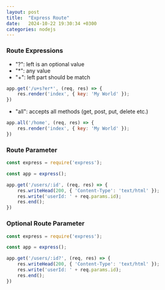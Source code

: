 ```yaml
---
layout: post
title:  "Express Route"
date:   2024-10-22 19:30:34 +0300
categories: nodejs
---
```

### Route Expressions

* "?": left is an optional value
* "*": any value
* "+": left part should be match

```js
app.get('/u+s?er*', (req, res) => {
    res.render('index', { key: 'My World' });
})
```

* "all": accepts all methods (get, post, put, delete etc.)

```js
app.all('/home', (req, res) => {
    res.render('index', { key: 'My World' });
})
```

### Route Parameter

```js
const express = require('express');

const app = express();

app.get('/users/:id', (req, res) => {
    res.writeHead(200, { 'Content-Type': 'text/html' });
    res.write('userId: ' + req.params.id);
    res.end();
})
```

### Optional Route Parameter

```js
const express = require('express');

const app = express();

app.get('/users/:id?', (req, res) => {
    res.writeHead(200, { 'Content-Type': 'text/html' });
    res.write('userId: ' + req.params.id);
    res.end();
})
```
